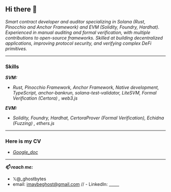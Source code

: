 ## Hi there 👋
_Smart contract developer and auditor specializing in Solana (Rust, Pinocchio and Anchor Framework) and EVM (Solidity, Foundry, Hardhat). Experienced in manual auditing and formal verification, with multiple contributions to open-source frameworks. Skilled at building decentralized applications, improving protocol security, and verifying complex DeFi primitives._

<!--_💬 Ask me about ... solidity, formal verification (solidity), rust, auditing, solana development, anchor framework, ethers.js and solana/web3.js_ -->
<!--
_**Warning:**_ _You can easily measure my passion for blockchain technologies by my pronouns, which are u32 / int128 and the crazy part is that i identify as a bi-compiler 😄_
-->

<hr>

### Skills
**_SVM:_**
- _Rust, Pinocchio Framework, Anchor Framework, Native development, TypeScript, anchor-bankrun, solana-test-validator, LiteSVM, Formal Verification (Certora) , web3.js_

**_EVM:_**
- _Solidity, Foundry, Hardhat, CertoraProver (Formal Verification), Echidna (Fuzzing) , ethers.js_

<hr>

### Here is my CV
- [_Google_doc_](https://docs.google.com/document/d/1JyaBe5nPW6poPQGl-f6D2Kb-BzkVzD9wytDcCCGWZww/edit?tab=t.0)
  
<hr>

_**📫 reach me:**_ 
- 𝕏@_ghostbytes
- email: imaybeghost@gmail.com
// - LinkedIn: _____

<!--
### ⚡ **Portfolio**
-->
<!-- 
Inspiration:
- https://github.com/namx05
- https://cantina.xyz/u/J4X98
-->
  
<!--
**burhankhaja/burhankhaja** is a ✨ _special_ ✨ repository because its `README.md` (this file) appears on your GitHub profile.

Here are some ideas to get you started:




- 🤔 I’m looking for help with ...




-->
